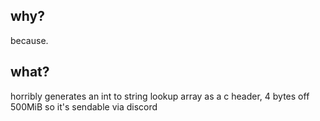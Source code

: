 ## why?
because.
## what?
horribly generates an int to string lookup array as a c header, 4 bytes off 500MiB so it's sendable via discord
